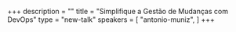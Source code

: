 +++
description = ""
title = "Simplifique a Gestão de Mudanças com DevOps"
type = "new-talk"
speakers = [
        "antonio-muniz",
]
+++